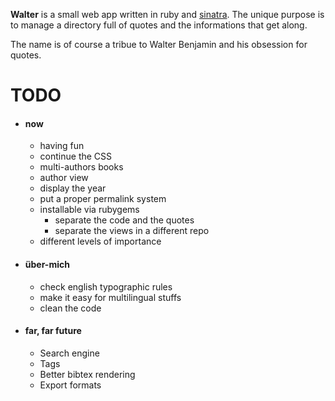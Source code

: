 **Walter** is a small web app written in ruby and [sinatra](http://sinatrarb.com). The unique purpose is to manage a directory full of quotes and the informations that get along.

The name is of course a tribue to Walter Benjamin and his obsession for quotes.

TODO
====

- #### now
	- having fun
	- continue the CSS
	- multi-authors books
	- author view
	- display the year
	- put a proper permalink system
	- installable via rubygems
		- separate the code and the quotes
		- separate the views in a different repo
	- different levels of importance

- #### über-mich
	- check english typographic rules
	- make it easy for multilingual stuffs
	- clean the code

- #### far, far future
	- Search engine
	- Tags
	- Better bibtex rendering
	- Export formats